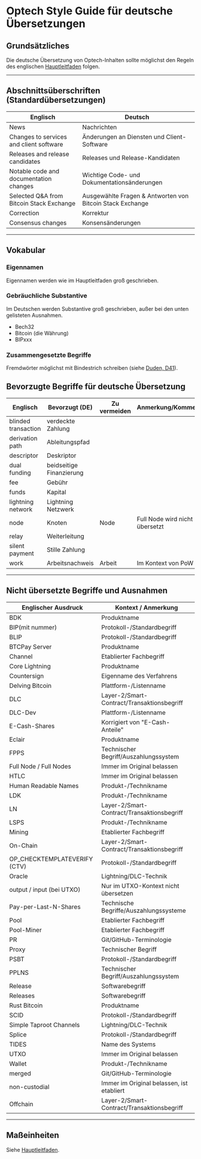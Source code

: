 # Optech Style Guide für deutsche Übersetzungen

## Grundsätzliches

Die deutsche Übersetzung von Optech-Inhalten sollte möglichst den Regeln des englischen [Hauptleitfaden](STYLE.md) folgen.

---

## Abschnittsüberschriften (Standardübersetzungen)

| Englisch                                 | Deutsch                                                   |
|------------------------------------------|-----------------------------------------------------------|
| News                                     | Nachrichten                                               |
| Changes to services and client software  | Änderungen an Diensten und Client-Software                |
| Releases and release candidates          | Releases und Release-Kandidaten                           |
| Notable code and documentation changes   | Wichtige Code- und Dokumentationsänderungen               |
| Selected Q&A from Bitcoin Stack Exchange | Ausgewählte Fragen & Antworten von Bitcoin Stack Exchange |
| Correction                               | Korrektur                                                 |
| Consensus changes                        | Konsensänderungen                                         |

---

## Vokabular

### Eigennamen

Eigennamen werden wie im Hauptleitfaden groß geschrieben.

### Gebräuchliche Substantive

Im Deutschen werden Substantive groß geschrieben, außer bei den unten gelisteten Ausnahmen.

- Bech32
- Bitcoin (die Währung)
- BIPxxx

### Zusammengesetzte Begriffe

Fremdwörter möglichst mit Bindestrich schreiben (siehe [Duden, D41](https://www.duden.de/sprachwissen/rechtschreibregeln/fremdwoerter#D41)).


## Bevorzugte Begriffe für deutsche Übersetzung

| Englisch                | Bevorzugt (DE)           | Zu vermeiden         | Anmerkung/Kommentar                      |
|-------------------------|--------------------------|----------------------|------------------------------------------|
| blinded transaction     | verdeckte Zahlung        |                      |                                          |
| derivation path         | Ableitungspfad           |                      |                                          |
| descriptor              | Deskriptor               |                      |                                          |
| dual funding            | beidseitige Finanzierung |                      |                                          |
| fee                     | Gebühr                   |                      |                                          |
| funds                   | Kapital                  |                      |                                          |
| lightning network       | Lightning Netzwerk       |                      |                                          |
| node                    | Knoten                   | Node                 | Full Node wird nicht übersetzt           |
| relay                   | Weiterleitung            |                      |                                          |
| silent payment          | Stille Zahlung           |                      |                                          |
| work                    | Arbeitsnachweis          | Arbeit               | Im Kontext von PoW                       |

---

## Nicht übersetzte Begriffe und Ausnahmen

| Englischer Ausdruck            | Kontext / Anmerkung                                 |
|------------------------------- |-----------------------------------------------------|
| BDK                            | Produktname                                         |
| BIP(mit nummer)                | Protokoll-/Standardbegriff                          |
| BLIP                           | Protokoll-/Standardbegriff                          |
| BTCPay Server                  | Produktname                                         |
| Channel                        | Etablierter Fachbegriff                             |
| Core Lightning                 | Produktname                                         |
| Countersign                    | Eigenname des Verfahrens                            |
| Delving Bitcoin                | Plattform-/Listenname                               |
| DLC                            | Layer-2/Smart-Contract/Transaktionsbegriff          |
| DLC-Dev                        | Plattform-/Listenname                               |
| E-Cash-Shares                  | Korrigiert von "E-Cash-Anteile"                     |
| Eclair                         | Produktname                                         |
| FPPS                           | Technischer Begriff/Auszahlungssystem               |
| Full Node / Full Nodes         | Immer im Original belassen                          |
| HTLC                           | Immer im Original belassen                          |
| Human Readable Names           | Produkt-/Technikname                                |
| LDK                            | Produkt-/Technikname                                |
| LN                             | Layer-2/Smart-Contract/Transaktionsbegriff          |
| LSPS                           | Produkt-/Technikname                                |
| Mining                         | Etablierter Fachbegriff                             |
| On-Chain                       | Layer-2/Smart-Contract/Transaktionsbegriff          |
| OP_CHECKTEMPLATEVERIFY (CTV)   | Protokoll-/Standardbegriff                          |
| Oracle                         | Lightning/DLC-Technik                               |
| output / input (bei UTXO)      | Nur im UTXO-Kontext nicht übersetzen                |
| Pay-per-Last-N-Shares          | Technische Begriffe/Auszahlungssysteme              |
| Pool                           | Etablierter Fachbegriff                             |
| Pool-Miner                     | Etablierter Fachbegriff                             |
| PR                             | Git/GitHub-Terminologie                             |
| Proxy                          | Technischer Begriff                                 |
| PSBT                           | Protokoll-/Standardbegriff                          |
| PPLNS                          | Technischer Begriff/Auszahlungssystem               |
| Release                        | Softwarebegriff                                     |
| Releases                       | Softwarebegriff                                     |
| Rust Bitcoin                   | Produktname                                         |
| SCID                           | Protokoll-/Standardbegriff                          |
| Simple Taproot Channels        | Lightning/DLC-Technik                               |
| Splice                         | Protokoll-/Standardbegriff                          |
| TIDES                          | Name des Systems                                    |
| UTXO                           | Immer im Original belassen                          |
| Wallet                         | Produkt-/Technikname                                |
| merged                         | Git/GitHub-Terminologie                             |
| non-custodial                  | Immer im Original belassen, ist etabliert           |
| Offchain                       | Layer-2/Smart-Contract/Transaktionsbegriff          |

---

## Maßeinheiten

Siehe [Hauptleitfaden](STYLE.md).